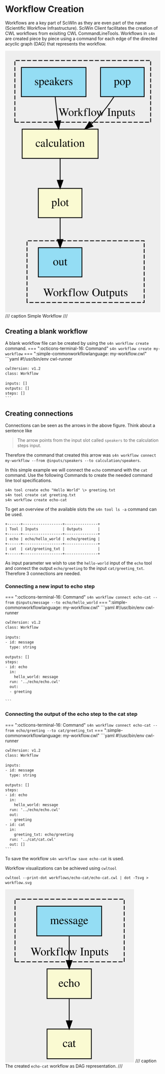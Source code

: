 # Workflow Creation
Workflows are a key part of SciWIn as they are even part of the name (Scientific Workflow Infrastructure). SciWin Client facilitates the creation of CWL workflows from exisiting CWL CommandLineTools. Workflows in `s4n` are created piece by piece using a command for each edge of the directed acyclic graph (DAG) that represents the workflow.

![Workflow](../assets/simple_workflow.svg)
/// caption
Simple Workflow 
///

## Creating a blank workflow
A blank workflow file can be created by using the `s4n workflow create` command.
=== ":octicons-terminal-16: Command"
    ```
    s4n workflow create my-workflow
    ```
=== ":simple-commonworkflowlanguage: my-workflow.cwl"
    ```yaml
    #!/usr/bin/env cwl-runner
    
    cwlVersion: v1.2
    class: Workflow
    
    inputs: []
    outputs: []
    steps: []
    ```

## Creating connections
Connections can be seen as the arrows in the above figure. Think about a sentence like 
> The arrow points from the input slot called `speakers` to the calculation steps input.

Therefore the command that created this arrow was `s4n workflow connect my-workflow --from @inputs/speakers --to calculation/speakers`.

In this simple example we will connect the `echo` command with the `cat` command. Use the following Commands to create the needed command line tool specifications.
```
s4n tool create echo "Hello World" \> greeting.txt
s4n tool create cat greeting.txt 
s4n workflow create echo-cat
```

To get an overview of the available slots the `s4n tool ls -a` command can be used.
```
+------+------------------+---------------+
| Tool | Inputs           | Outputs       |
+------+------------------+---------------+
| echo | echo/hello_world | echo/greeting |
+------+------------------+---------------+
| cat  | cat/greeting_txt |               |
+------+------------------+---------------+
```

As input parameter we wish to use the `hello-world` input of the `echo` tool and connect the output `echo/greeting` to the input `cat/greeting_txt`. Therefore 3 connections are needed.

### Connecting a new input to echo step
=== ":octicons-terminal-16: Command"
    ```
    s4n workflow connect echo-cat --from @inputs/message --to echo/hello_world
    ```
=== ":simple-commonworkflowlanguage: my-workflow.cwl"
    ```yaml
    #!/usr/bin/env cwl-runner

    cwlVersion: v1.2
    class: Workflow

    inputs:
    - id: message
      type: string

    outputs: []
    steps:
    - id: echo
      in:
        hello_world: message
      run: '../echo/echo.cwl'
      out:
      - greeting

    ```

### Connecting the output of the echo step to the cat step
=== ":octicons-terminal-16: Command"
    ```
    s4n workflow connect echo-cat --from echo/greeting --to cat/greeting_txt
    ```
=== ":simple-commonworkflowlanguage: my-workflow.cwl"
    ```yaml
    #!/usr/bin/env cwl-runner

    cwlVersion: v1.2
    class: Workflow

    inputs:
    - id: message
      type: string

    outputs: []
    steps:
    - id: echo
      in:
        hello_world: message
      run: '../echo/echo.cwl'
      out:
      - greeting
    - id: cat
      in:
        greeting_txt: echo/greeting
      run: '../cat/cat.cwl'
      out: []
    ```

To save the workflow `s4n workflow save echo-cat` is used.

Workflow visualizations can be achieved using `cwltool`
```
cwltool --print-dot workflows/echo-cat/echo-cat.cwl | dot -Tsvg > workflow.svg
```

![created workflow](../assets/workflow_01.svg)
/// caption
The created `echo-cat` workflow as DAG representation.
///